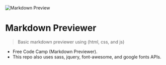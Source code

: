 <img src="https://assets.codepen.io/2099965/internal/screenshots/pens/oMeLYW.default.png" title="Markdown Preview" alt="Markdown Preview">

# Markdown Previewer

> Basic markdown previewer using (html, css, and js)


- Free Code Camp (Markdown Previewer).
- This repo also uses sass, jquery, font-awesome, and google fonts APIs.

